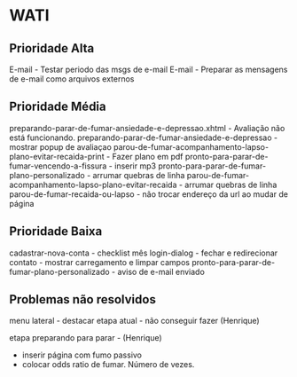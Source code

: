 WATI
==========================

Prioridade Alta
------------------------

E-mail - Testar periodo das msgs de e-mail
E-mail - Preparar as mensagens de e-mail como arquivos externos


Prioridade Média
--------------------------
preparando-parar-de-fumar-ansiedade-e-depressao.xhtml - Avaliação não está funcionando.
preparando-parar-de-fumar-ansiedade-e-depressao - mostrar popup de avaliaçao
parou-de-fumar-acompanhamento-lapso-plano-evitar-recaida-print - Fazer plano em pdf
pronto-para-parar-de-fumar-vencendo-a-fissura - inserir mp3
pronto-para-parar-de-fumar-plano-personalizado - arrumar quebras de linha
parou-de-fumar-acompanhamento-lapso-plano-evitar-recaida - arrumar quebras de linha
parou-de-fumar-recaida-ou-lapso - não trocar endereço da url ao mudar de página



Prioridade Baixa
-------------------------
cadastrar-nova-conta - checklist mês
login-dialog - fechar e redirecionar
contato - mostrar carregamento e limpar campos
pronto-para-parar-de-fumar-plano-personalizado - aviso de e-mail enviado




Problemas não resolvidos
-------------------------
menu lateral - destacar etapa atual - não conseguir fazer (Henrique)






etapa preparando para parar - (Henrique)
* inserir página com fumo passivo
* colocar odds ratio de fumar. Número de vezes.
